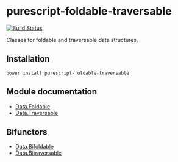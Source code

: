 # purescript-foldable-traversable

[![Build Status](https://travis-ci.org/purescript/purescript-foldable-traversable.svg?branch=master)](https://travis-ci.org/purescript/purescript-foldable-traversable)

Classes for foldable and traversable data structures.

## Installation

```
bower install purescript-foldable-traversable
```

## Module documentation

- [Data.Foldable](docs/Data.Foldable.md)
- [Data.Traversable](docs/Data.Traversable.md)

## Bifunctors

- [Data.Bifoldable](docs/Data.Bifoldable.md)
- [Data.Bitraversable](docs/Data.Bitraversable.md)
